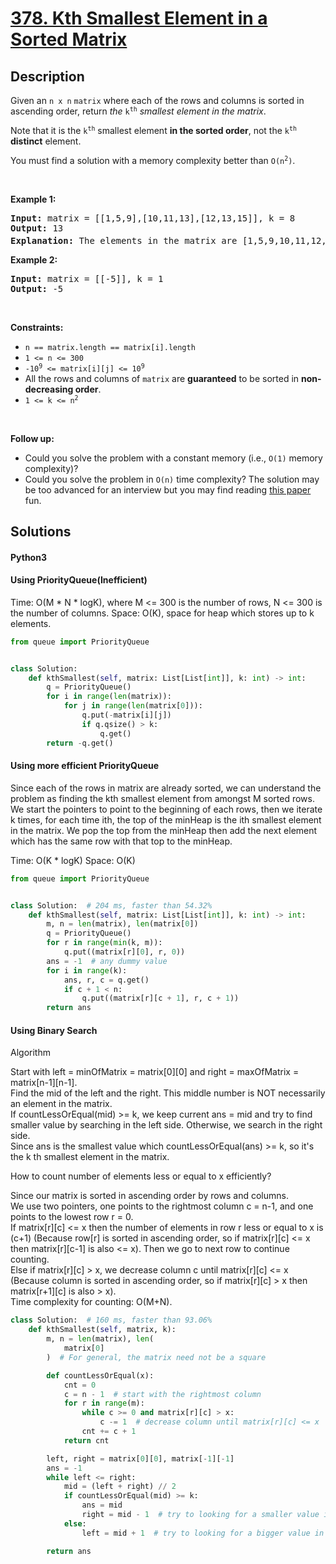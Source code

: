 # [378. Kth Smallest Element in a Sorted Matrix](https://leetcode.com/problems/kth-smallest-element-in-a-sorted-matrix)

## Description

<!-- description:start -->

<p>Given an <code>n x n</code> <code>matrix</code> where each of the rows and columns is sorted in ascending order, return <em>the</em> <code>k<sup>th</sup></code> <em>smallest element in the matrix</em>.</p>

<p>Note that it is the <code>k<sup>th</sup></code> smallest element <strong>in the sorted order</strong>, not the <code>k<sup>th</sup></code> <strong>distinct</strong> element.</p>

<p>You must find a solution with a memory complexity better than <code>O(n<sup>2</sup>)</code>.</p>

<p>&nbsp;</p>
<p><strong class="example">Example 1:</strong></p>

<pre>
<strong>Input:</strong> matrix = [[1,5,9],[10,11,13],[12,13,15]], k = 8
<strong>Output:</strong> 13
<strong>Explanation:</strong> The elements in the matrix are [1,5,9,10,11,12,13,<u><strong>13</strong></u>,15], and the 8<sup>th</sup> smallest number is 13
</pre>

<p><strong class="example">Example 2:</strong></p>

<pre>
<strong>Input:</strong> matrix = [[-5]], k = 1
<strong>Output:</strong> -5
</pre>

<p>&nbsp;</p>
<p><strong>Constraints:</strong></p>

<ul>
	<li><code>n == matrix.length == matrix[i].length</code></li>
	<li><code>1 &lt;= n &lt;= 300</code></li>
	<li><code>-10<sup>9</sup> &lt;= matrix[i][j] &lt;= 10<sup>9</sup></code></li>
	<li>All the rows and columns of <code>matrix</code> are <strong>guaranteed</strong> to be sorted in <strong>non-decreasing order</strong>.</li>
	<li><code>1 &lt;= k &lt;= n<sup>2</sup></code></li>
</ul>

<p>&nbsp;</p>
<p><strong>Follow up:</strong></p>

<ul>
	<li>Could you solve the problem with a constant memory (i.e., <code>O(1)</code> memory complexity)?</li>
	<li>Could you solve the problem in <code>O(n)</code> time complexity? The solution may be too advanced for an interview but you may find reading <a href="http://www.cse.yorku.ca/~andy/pubs/X+Y.pdf" target="_blank">this paper</a> fun.</li>
</ul>

<!-- description:end -->

## Solutions

<!-- solution:start -->


<!-- tabs:start -->

#### Python3

#### Using PriorityQueue(Inefficient)
Time: O(M * N * logK), where M <= 300 is the number of rows, N <= 300 is the number of columns.
Space: O(K), space for heap which stores up to k elements.
```python
from queue import PriorityQueue


class Solution:
    def kthSmallest(self, matrix: List[List[int]], k: int) -> int:
        q = PriorityQueue()
        for i in range(len(matrix)):
            for j in range(len(matrix[0])):
                q.put(-matrix[i][j])
                if q.qsize() > k:
                    q.get()
        return -q.get()

```
#### Using more efficient PriorityQueue
Since each of the rows in matrix are already sorted, we can understand the problem as finding the kth smallest element from amongst M sorted rows.
We start the pointers to point to the beginning of each rows, then we iterate k times, for each time ith, the top of the minHeap is the ith smallest element in the matrix. We pop the top from the minHeap then add the next element which has the same row with that top to the minHeap.


Time: O(K * logK)
Space: O(K)
```python
from queue import PriorityQueue


class Solution:  # 204 ms, faster than 54.32%
    def kthSmallest(self, matrix: List[List[int]], k: int) -> int:
        m, n = len(matrix), len(matrix[0])
        q = PriorityQueue()
        for r in range(min(k, m)):
            q.put((matrix[r][0], r, 0))
        ans = -1  # any dummy value
        for i in range(k):
            ans, r, c = q.get()
            if c + 1 < n:
                q.put((matrix[r][c + 1], r, c + 1))
        return ans
```

#### Using Binary Search
Algorithm

Start with left = minOfMatrix = matrix[0][0] and right = maxOfMatrix = matrix[n-1][n-1].  
Find the mid of the left and the right. This middle number is NOT necessarily an element in the matrix.  
If countLessOrEqual(mid) >= k, we keep current ans = mid and try to find smaller value by searching in the left side. Otherwise, we search in the right side.  
Since ans is the smallest value which countLessOrEqual(ans) >= k, so it's the k th smallest element in the matrix.  

How to count number of elements less or equal to x efficiently?

Since our matrix is sorted in ascending order by rows and columns.  
We use two pointers, one points to the rightmost column c = n-1, and one points to the lowest row r = 0.  
If matrix[r][c] <= x then the number of elements in row r less or equal to x is (c+1) (Because row[r] is sorted in ascending order, so if matrix[r][c] <= x then matrix[r][c-1] is also <= x). Then we go to next row to continue counting.  
Else if matrix[r][c] > x, we decrease column c until matrix[r][c] <= x (Because column is sorted in ascending order, so if matrix[r][c] > x then matrix[r+1][c] is also > x).  
Time complexity for counting: O(M+N).
```python
class Solution:  # 160 ms, faster than 93.06%
    def kthSmallest(self, matrix, k):
        m, n = len(matrix), len(
            matrix[0]
        )  # For general, the matrix need not be a square

        def countLessOrEqual(x):
            cnt = 0
            c = n - 1  # start with the rightmost column
            for r in range(m):
                while c >= 0 and matrix[r][c] > x:
                    c -= 1  # decrease column until matrix[r][c] <= x
                cnt += c + 1
            return cnt

        left, right = matrix[0][0], matrix[-1][-1]
        ans = -1
        while left <= right:
            mid = (left + right) // 2
            if countLessOrEqual(mid) >= k:
                ans = mid
                right = mid - 1  # try to looking for a smaller value in the left side
            else:
                left = mid + 1  # try to looking for a bigger value in the right side

        return ans
```
